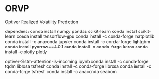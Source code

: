 # ORVP
Optiver Realized Volatility Prediction

dependens:
conda install numpy pandas scikit-learn 
conda install scikit-learn 
conda install tensorflow-gpu
conda install -c conda-forge matplotlib
conda install -c anaconda jupyter
conda install -c conda-forge lightgbm
conda install  pyarrow==4.0.1
conda install -c conda-forge keras
conda install -c plotly plotly


optiver-2lstm-attention-is-incoming.ipynb
conda install -c conda-forge tqdm librosa tsfresh
conda install -c conda-forge librosa
conda install -c conda-forge tsfresh
conda install -c anaconda seaborn
